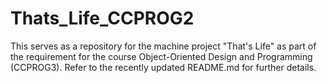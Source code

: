 # Thats_Life_CCPROG2
This serves as a repository for the machine project "That's Life" as part of the requirement for the course Object-Oriented Design and Programming (CCPROG3). Refer to the recently updated README.md for further details.
